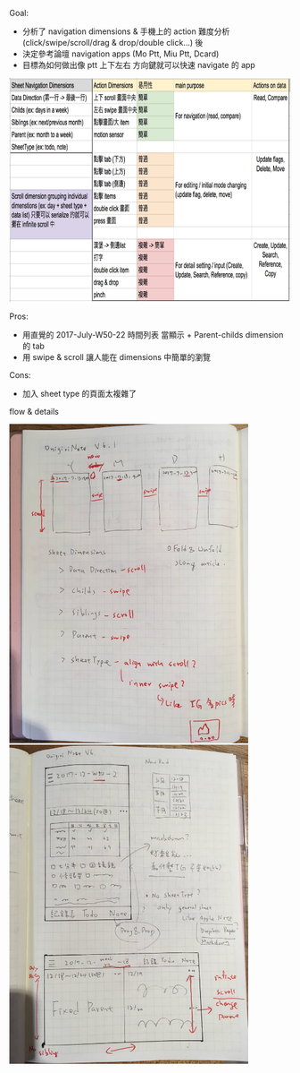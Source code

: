 Goal:
  - 分析了 navigation dimensions & 手機上的 action 難度分析 (click/swipe/scroll/drag & drop/double click...) 後
  - 決定參考論壇 navigation apps (Mo Ptt, Miu Ptt, Dcard)
  - 目標為如何做出像 ptt 上下左右 方向鍵就可以快速 navigate 的 app

<img src="https://raw.githubusercontent.com/wangchou/Align/master/design/img/note_action_list.jpg" height="400">

Pros:
  - 用直覺的 2017-July-W50-22 時間列表 當顯示 + Parent-childs dimension 的 tab
  - 用 swipe & scroll 讓人能在 dimensions 中簡單的瀏覽

Cons:
  - 加入 sheet type 的頁面太複雜了

flow & details

<img src="https://raw.githubusercontent.com/wangchou/Align/master/design/img/wireframe_v6_flow.jpg" height="570">   <img style="display:inline-block" src="https://raw.githubusercontent.com/wangchou/Align/master/design/img/wireframe_v6_detail.jpg" height="570">
